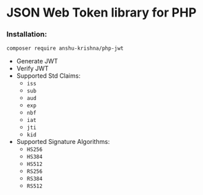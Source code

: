 # JSON Web Token library for PHP
### Installation:
```
composer require anshu-krishna/php-jwt
```
- Generate JWT
- Verify JWT
- Supported Std Claims:
	- `iss`
	- `sub`
	- `aud`
	- `exp`
	- `nbf`
	- `iat`
	- `jti`
	- `kid`
- Supported Signature Algorithms:
	- `HS256`
	- `HS384`
	- `HS512`
	- `RS256`
	- `RS384`
	- `RS512`